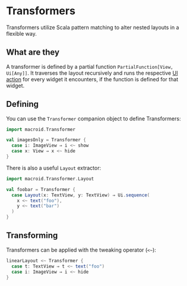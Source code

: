 # Transformers

Transformers utilize Scala pattern matching to alter nested layouts in a flexible way.

## What are they

A transformer is defined by a partial function `PartialFunction[View, Ui[Any]]`. It traverses
the layout recursively and runs the respective [UI action](UiActions.html) for every widget
it encounters, if the function is defined for that widget.

## Defining

You can use the `Transformer` companion object to define Transformers:

```scala
import macroid.Transformer

val imagesOnly = Transformer {
  case i: ImageView ⇒ i <~ show
  case x: View ⇒ x <~ hide
}
```

There is also a useful `Layout` extractor:

```scala
import macroid.Transformer.Layout

val foobar = Transformer {
  case Layout(x: TextView, y: TextView) ⇒ Ui.sequence(
    x <~ text("foo"),
    y <~ text("bar")
  )
}
```

## Transforming

Transformers can be applied with the tweaking operator (`<~`):

```scala
linearLayout <~ Transformer {
  case t: TextView ⇒ t <~ text("foo")
  case i: ImageView ⇒ i <~ hide
}
```